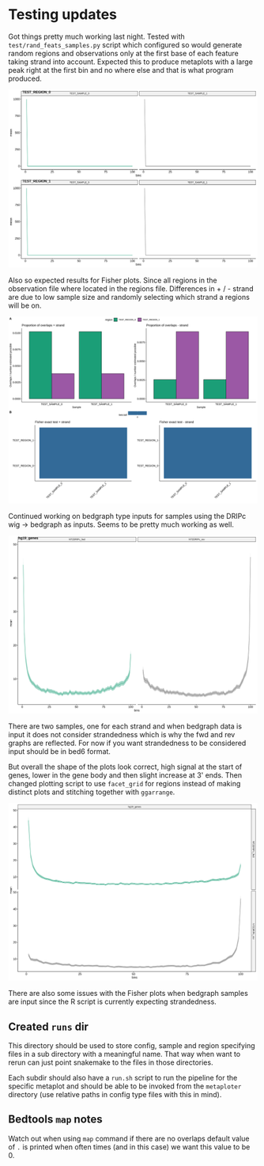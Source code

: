 # Testing updates

Got things pretty much working last night. Tested with 
`test/rand_feats_samples.py` script which configured so would generate
random regions and observations only at the first base of each feature taking
strand into account. Expected this to produce metaplots with a large peak
right at the first bin and no where else and that is what program produced.

![](images/test_metaploter.metaplot.png)

Also so expected results for Fisher plots. Since all regions in
the observation file where located in the regions file. Differences
in + / - strand are due to low sample size and randomly selecting
which strand a regions will be on.

![](images/test_metaploter.fisher.png)

Continued working on bedgraph type inputs for samples using the DRIPc
wig -> bedgraph as inputs. Seems to be pretty much working as well.

![](images/DRIPc_hg19_genes.metaplot.png)

There are two samples, one for each strand and when bedgraph data is input
it does not consider strandedness which is why the fwd and rev graphs are
reflected. For now if you want strandedness to be considered input should
be in bed6 format.

But overall the shape of the plots look correct, high signal at the start
of genes, lower in the gene body and then slight increase at 3' ends. Then
changed plotting script to use `facet_grid` for regions instead of 
making distinct plots and stitching together with `ggarrange`. 

![](images/DRIPc_hg19_genes.metaplot_wrapped.png)

There are also some issues with the Fisher plots when bedgraph samples
are input since the R script is currently expecting strandedness.


## Created `runs` dir

This directory should be used to store config, sample and region specifying
files in a sub directory with a meaningful name. That way when want to rerun
can just point snakemake to the files in those directories.

Each subdir should also have a `run.sh` script to run the pipeline for the
specific metaplot and should be able to be invoked from the `metaploter`
directory (use relative paths in config type files with this in mind). 

## Bedtools `map` notes

Watch out when using `map` command if there are no overlaps default value of
`.` is printed when often times (and in this case) we want this value to be 0. 

